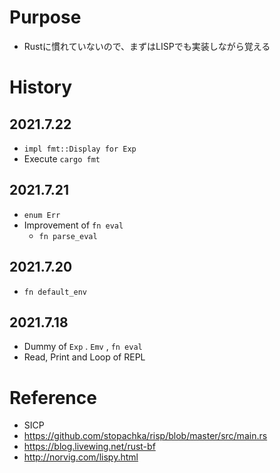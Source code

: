 # Purpose

 - Rustに慣れていないので、まずはLISPでも実装しながら覚える

# History

## 2021.7.22

 - `impl fmt::Display for Exp`
 - Execute `cargo fmt`

## 2021.7.21

 - `enum Err`
 - Improvement of `fn eval`
   - `fn parse_eval`

## 2021.7.20

 - `fn default_env`

## 2021.7.18

 - Dummy of `Exp` . `Emv` , `fn eval`
 - Read, Print and Loop of REPL

# Reference

 - SICP
 - https://github.com/stopachka/risp/blob/master/src/main.rs
 - https://blog.livewing.net/rust-bf
 - http://norvig.com/lispy.html
